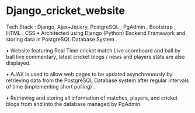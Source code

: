 # Django_cricket_website
Tech Stack : Django, Ajax+Jquery, PostgreSQL , PgAdmin , Bootstrap , HTML , CSS
•	Architected using Django (Python) Backend Framework and storing data in PostgreSQL Database System .

•	Website featuring Real Time cricket match Live scoreboard and ball by ball live commentary, latest cricket blogs / news and players stats are also displayed.

•	AJAX is used to allow web pages to be updated asynchronously by retrieving data from the PostgreSQL Database system after regular intervals of time (implementing short polling) .

•	Retrieving and storing all information of matches, players, and cricket blogs from and into the database managed by PgAdmin.
